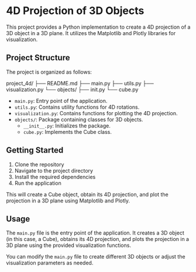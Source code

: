 # 4D Projection of 3D Objects

This project provides a Python implementation to create a 4D projection of a 3D object in a 3D plane. It utilizes the Matplotlib and Plotly libraries for visualization.

## Project Structure

The project is organized as follows:

project_4d/
├── README.md
├── main.py
├── utils.py
├── visualization.py
└── objects/
├── init.py
└── cube.py

- `main.py`: Entry point of the application.
- `utils.py`: Contains utility functions for 4D rotations.
- `visualization.py`: Contains functions for plotting the 4D projection.
- `objects/`: Package containing classes for 3D objects.
  - `__init__.py`: Initializes the package.
  - `cube.py`: Implements the Cube class.

## Getting Started

1. Clone the repository
2. Navigate to the project directory
3. Install the required dependencies
4. Run the application

This will create a Cube object, obtain its 4D projection, and plot the projection in a 3D plane using Matplotlib and Plotly.

## Usage

The `main.py` file is the entry point of the application. It creates a 3D object (in this case, a Cube), obtains its 4D projection, and plots the projection in a 3D plane using the provided visualization functions.

You can modify the `main.py` file to create different 3D objects or adjust the visualization parameters as needed.
